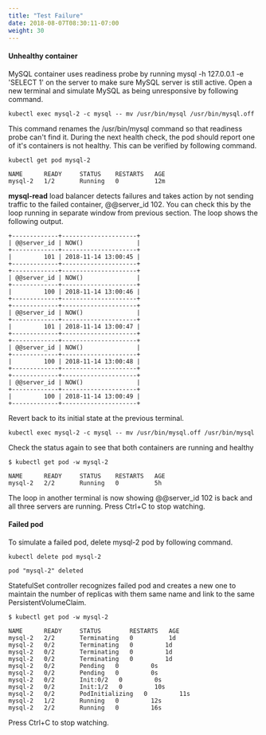 ```yaml
---
title: "Test Failure"
date: 2018-08-07T08:30:11-07:00
weight: 30
---
```

#### Unhealthy container
MySQL container uses readiness probe by running mysql -h 127.0.0.1 -e 'SELECT 1' on the server to make sure MySQL server is still active.
Open a new terminal and simulate MySQL as being unresponsive by following command.
```
kubectl exec mysql-2 -c mysql -- mv /usr/bin/mysql /usr/bin/mysql.off
```
This command renames the /usr/bin/mysql command so that readiness probe can't find it. During the next health check, the pod should report one of it's containers is not healthy. This can be verified by following command.
```
kubectl get pod mysql-2
```
```
NAME      READY     STATUS    RESTARTS   AGE
mysql-2   1/2       Running   0          12m
```
**mysql-read** load balancer detects failures and takes action by not sending traffic to the failed container, @@server_id 102. You can check this by the loop running in separate window from previous section. The loop shows the following output.
```
+-------------+---------------------+
| @@server_id | NOW()               |
+-------------+---------------------+
|         101 | 2018-11-14 13:00:45 |
+-------------+---------------------+
+-------------+---------------------+
| @@server_id | NOW()               |
+-------------+---------------------+
|         100 | 2018-11-14 13:00:46 |
+-------------+---------------------+
+-------------+---------------------+
| @@server_id | NOW()               |
+-------------+---------------------+
|         101 | 2018-11-14 13:00:47 |
+-------------+---------------------+
+-------------+---------------------+
| @@server_id | NOW()               |
+-------------+---------------------+
|         100 | 2018-11-14 13:00:48 |
+-------------+---------------------+
+-------------+---------------------+
| @@server_id | NOW()               |
+-------------+---------------------+
|         100 | 2018-11-14 13:00:49 |
+-------------+---------------------+
```
Revert back to its initial state at the previous terminal.
```
kubectl exec mysql-2 -c mysql -- mv /usr/bin/mysql.off /usr/bin/mysql
```
Check the status again to see that both containers are running and healthy
```
$ kubectl get pod -w mysql-2
```
```
NAME      READY     STATUS    RESTARTS   AGE
mysql-2   2/2       Running   0          5h
```
The loop in another terminal is now showing @@server_id 102 is back and all three servers are running.
Press Ctrl+C to stop watching.
#### Failed pod
To simulate a failed pod, delete mysql-2 pod by following command.
```
kubectl delete pod mysql-2
```
```
pod "mysql-2" deleted
```
StatefulSet controller recognizes failed pod and creates a new one to maintain the number of replicas with them same name and link to the same PersistentVolumeClaim.
```
$ kubectl get pod -w mysql-2
```
```
NAME      READY     STATUS        RESTARTS   AGE
mysql-2   2/2       Terminating   0          1d
mysql-2   0/2       Terminating   0         1d
mysql-2   0/2       Terminating   0         1d
mysql-2   0/2       Terminating   0         1d
mysql-2   0/2       Pending   0         0s
mysql-2   0/2       Pending   0         0s
mysql-2   0/2       Init:0/2   0         0s
mysql-2   0/2       Init:1/2   0         10s
mysql-2   0/2       PodInitializing   0         11s
mysql-2   1/2       Running   0         12s
mysql-2   2/2       Running   0         16s

```
Press Ctrl+C to stop watching.

